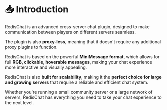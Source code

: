 # 📥 Introduction

RedisChat is an advanced cross-server chat plugin, designed to make communication between players on different servers seamless.&#x20;

The plugin is also **proxy-less**, meaning that it doesn't require any additional proxy plugins to function.&#x20;

RedisChat is based on the powerful **MiniMessage format**, which allows for full **RGB, clickable, hoverable messages**, making your chat experience more interactive and visually appealing.&#x20;

RedisChat is also **built for scalability**, making it the **perfect choice for large and growing servers** that require a reliable and efficient chat system.&#x20;

Whether you're running a small community server or a large network of servers, RedisChat has everything you need to take your chat experience to the next level.

